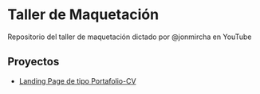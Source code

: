 # Taller de Maquetación
Repositorio del taller de maquetación dictado por @jonmircha en YouTube

## Proyectos

- [Landing Page de tipo Portafolio-CV](https://jhons1206.github.io/taller-maquetacion-web/portafolio-cv)
